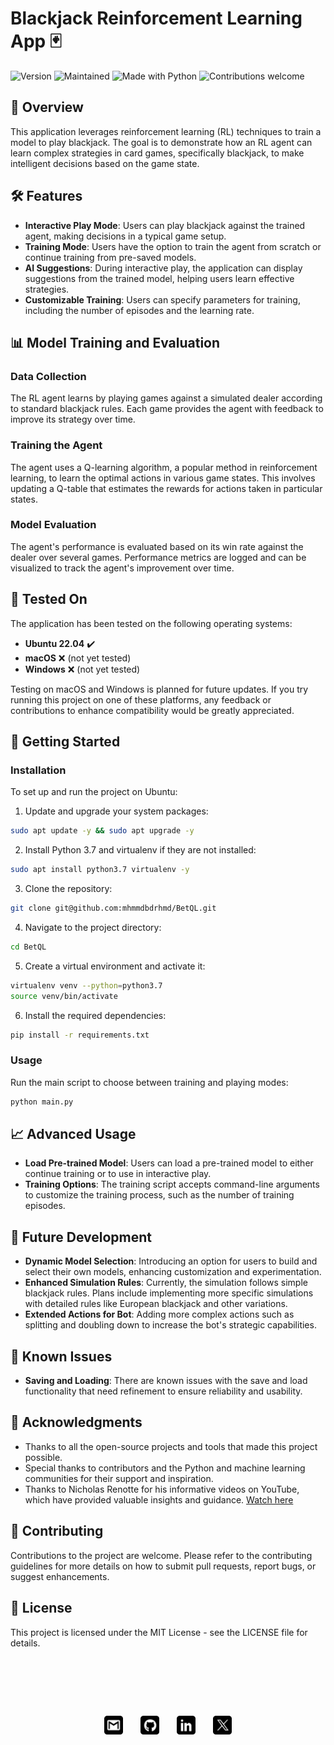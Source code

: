 # Blackjack Reinforcement Learning App 🃏

![Version](https://img.shields.io/badge/Version-1.0.0-blue.svg)
![Maintained](https://img.shields.io/badge/Maintained%3F-yes-green.svg)
![Made with Python](https://img.shields.io/badge/Made%20with-Python-1f425f.svg)
![Contributions welcome](https://img.shields.io/badge/Contributions-welcome-orange.svg)

## 📜 Overview
This application leverages reinforcement learning (RL) techniques to train a model to play blackjack. The goal is to demonstrate how an RL agent can learn complex strategies in card games, specifically blackjack, to make intelligent decisions based on the game state.

## 🛠 Features

- **Interactive Play Mode**: Users can play blackjack against the trained agent, making decisions in a typical game setup.
- **Training Mode**: Users have the option to train the agent from scratch or continue training from pre-saved models.
- **AI Suggestions**: During interactive play, the application can display suggestions from the trained model, helping users learn effective strategies.
- **Customizable Training**: Users can specify parameters for training, including the number of episodes and the learning rate.

## 📊 Model Training and Evaluation

### Data Collection
The RL agent learns by playing games against a simulated dealer according to standard blackjack rules. Each game provides the agent with feedback to improve its strategy over time.

### Training the Agent
The agent uses a Q-learning algorithm, a popular method in reinforcement learning, to learn the optimal actions in various game states. This involves updating a Q-table that estimates the rewards for actions taken in particular states.

### Model Evaluation
The agent's performance is evaluated based on its win rate against the dealer over several games. Performance metrics are logged and can be visualized to track the agent's improvement over time.

## 🧪 Tested On

The application has been tested on the following operating systems:

- **Ubuntu 22.04** ✔️
- **macOS** ❌ (not yet tested)
- **Windows** ❌ (not yet tested)

Testing on macOS and Windows is planned for future updates. If you try running this project on one of these platforms, any feedback or contributions to enhance compatibility would be greatly appreciated.


## 🚀 Getting Started

### Installation
To set up and run the project on Ubuntu:

1. Update and upgrade your system packages:

```bash
sudo apt update -y && sudo apt upgrade -y
```

2. Install Python 3.7 and virtualenv if they are not installed:

```bash
sudo apt install python3.7 virtualenv -y
```

3. Clone the repository:

```bash
git clone git@github.com:mhmmdbdrhmd/BetQL.git
```

4. Navigate to the project directory:

```bash
cd BetQL
```

5. Create a virtual environment and activate it:

```bash
virtualenv venv --python=python3.7
source venv/bin/activate
```


6. Install the required dependencies:

```bash
pip install -r requirements.txt
```

### Usage
Run the main script to choose between training and playing modes:

```bash
python main.py
```


## 📈 Advanced Usage

- **Load Pre-trained Model**: Users can load a pre-trained model to either continue training or to use in interactive play.
- **Training Options**: The training script accepts command-line arguments to customize the training process, such as the number of training episodes.

## 🔮 Future Development

- **Dynamic Model Selection**: Introducing an option for users to build and select their own models, enhancing customization and experimentation.
- **Enhanced Simulation Rules**: Currently, the simulation follows simple blackjack rules. Plans include implementing more specific simulations with detailed rules like European blackjack and other variations.
- **Extended Actions for Bot**: Adding more complex actions such as splitting and doubling down to increase the bot's strategic capabilities.

## 🐛 Known Issues

- **Saving and Loading**: There are known issues with the save and load functionality that need refinement to ensure reliability and usability.

## 💖 Acknowledgments

- Thanks to all the open-source projects and tools that made this project possible.
- Special thanks to contributors and the Python and machine learning communities for their support and inspiration.
- Thanks to Nicholas Renotte for his informative videos on YouTube, which have provided valuable insights and guidance. [Watch here](https://www.youtube.com/@NicholasRenotte)

## 🤝 Contributing

Contributions to the project are welcome. Please refer to the contributing guidelines for more details on how to submit pull requests, report bugs, or suggest enhancements.

## 📄 License

This project is licensed under the MIT License - see the LICENSE file for details.


##
  <br>     
  
  </div>
  </div>

 <br><br>

<div align="center">
<div align="center"><p align="center">
    &nbsp;&nbsp;&nbsp;&nbsp;&nbsp;
    <a href="mhmmdbdrhmd@gmail.com" style="text-decoration: none;" alt="Email">
        <img src="https://github.com/mhmmdbdrhmd/Data/blob/main/Icons/ICON%20_Black%20-%20GMail.png" width="6%" />
    </a>&nbsp;&nbsp;&nbsp;&nbsp;&nbsp;
    <a href="https://github.com/mhmmdbdrhmd" style="text-decoration: none;" alt="GitHub">
        <img src="https://github.com/mhmmdbdrhmd/Data/blob/main/Icons/ICON%20_Black-%20Github.png" width="6%" />
    </a>&nbsp;&nbsp;&nbsp;&nbsp;&nbsp;
    <a href="https://www.linkedin.com/in/mohamad-badri-ahmadi-aa2a1a8a?original_referer=https%3A%2F%2Fwww.google.com%2F" style="text-decoration: none;" alt="LinkedIn">
        <img src="https://github.com/mhmmdbdrhmd/Data/blob/main/Icons/ICON%20_Black%20-%20Linkding.png" width="6%" />
    </a>&nbsp;&nbsp;&nbsp;&nbsp;&nbsp;
  <a href="https://twitter.com/mhmmdbdrhmd" style="text-decoration: none;" alt="Twitter">
        <img src="https://github.com/mhmmdbdrhmd/Data/blob/main/Icons/ICON%20_Black%20-%20Twitter%20X.png" width="6%"/>
    </a>
    &nbsp;&nbsp;&nbsp;&nbsp;&nbsp;
</div>
</div>
